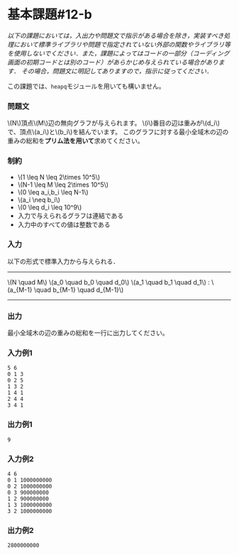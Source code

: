 # 基本課題#12-b

*以下の課題においては，入出力や問題文で指示がある場合を除き，実装すべき処理において標準ライブラリや問題で指定されていない外部の関数やライブラリ等を使用しないでください．また，課題によってはコードの一部分（コーディング画面の初期コードとは別のコード）があらかじめ与えられている場合があります． その場合，問題文に明記してありますので，指示に従ってください．*

この課題では、`heapq`モジュールを用いても構いません。

### 問題文
\\(N\\)頂点\\(M\\)辺の無向グラフが与えられます。
\\(i\\)番目の辺は重みが\\(d_i\\)で、頂点\\(a_i\\)と\\(b_i\\)を結んでいます。
このグラフに対する最小全域木の辺の重みの総和を**プリム法を用いて**求めてください。

### 制約
- \\(1 \leq N \leq 2\times 10^5\\)
- \\(N-1 \leq M \leq 2\times 10^5\\)
- \\(0 \leq a_i,b_i \leq N-1\\)
- \\(a_i \neq b_i\\)
- \\(0 \leq d_i \leq 10^9\\)
- 入力で与えられるグラフは連結である
- 入力中のすべての値は整数である


### 入力
以下の形式で標準入力から与えられる．

---

\\(N \quad M\\)
\\(a_0 \quad b_0 \quad d_0\\)
\\(a_1 \quad b_1 \quad d_1\\)
:
\\(a_{M-1} \quad b_{M-1} \quad d_{M-1}\\)

---


### 出力
最小全域木の辺の重みの総和を一行に出力してください。

### 入力例1
```
5 6
0 1 3
0 2 5
1 3 2
1 4 1
2 4 4
3 4 1
```
### 出力例1
```
9
```

### 入力例2
```
4 6
0 1 1000000000
0 2 1000000000
0 3 900000000
1 2 900000000
1 3 1000000000
3 2 1000000000
```
### 出力例2
```
2800000000
```